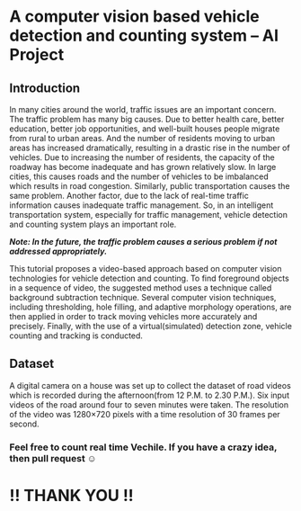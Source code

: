 # A computer vision based vehicle detection and counting system – AI Project

## Introduction

In many cities around the world, traffic issues are an important concern. The traffic problem has many big causes. Due to better health care, better education, better job opportunities, and well-built houses people migrate from rural to urban areas. And the number of residents moving to urban areas has increased dramatically, resulting in a drastic rise in the number of vehicles. Due to increasing the number of residents, the capacity of the roadway has become inadequate and has grown relatively slow. In large cities, this causes roads and the number of vehicles to be imbalanced which results in road congestion. Similarly, public transportation causes the same problem. Another factor, due to the lack of real-time traffic information causes inadequate traffic management. So, in an intelligent transportation system, especially for traffic management, vehicle detection and counting system plays an important role.

_**Note: In the future, the traffic problem causes a serious problem if not addressed appropriately.**_

This tutorial proposes a video-based approach based on computer vision technologies for vehicle detection and counting. To find foreground objects in a sequence of video, the suggested method uses a technique called background subtraction technique. Several computer vision techniques, including thresholding, hole filling, and adaptive morphology operations, are then applied in order to track moving vehicles more accurately and precisely. Finally, with the use of a virtual(simulated) detection zone, vehicle counting and tracking is conducted.

## Dataset

A digital camera on a house was set up to collect the dataset of road videos which is recorded during the afternoon(from 12 P.M. to 2.30 P.M.). Six input videos of the road around four to seven minutes were taken. The resolution of the video was 1280×720 pixels with a time resolution of 30 frames per second.


<h3>  Feel free to count real time Vechile. If you have a crazy idea, then pull request ☺ </h3>

<h1> !! THANK YOU !! </h1>
